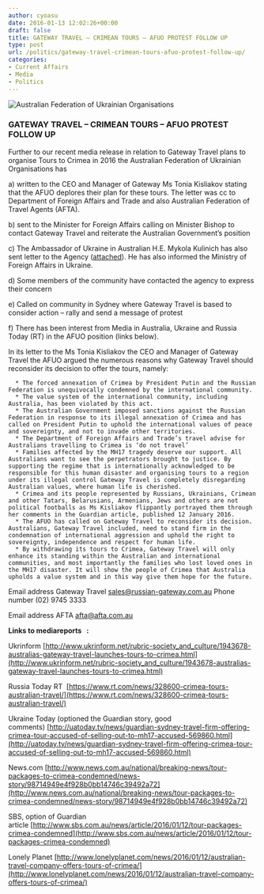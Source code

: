 ```yaml
---
author: cyoasu
date: 2016-01-13 12:02:26+00:00
draft: false
title: GATEWAY TRAVEL – CRIMEAN TOURS – AFUO PROTEST FOLLOW UP
type: post
url: /politics/gateway-travel-crimean-tours-afuo-protest-follow-up/
categories:
- Current Affairs
- Media
- Politics
---
```


![Australian Federation of Ukrainian Organisations](http://www.ozeukes.com/wp-content/uploads/2014/10/image001.png)



### GATEWAY TRAVEL – CRIMEAN TOURS – AFUO PROTEST FOLLOW UP


Further to our recent media release in relation to Gateway Travel plans to organise Tours to Crimea in 2016 the Australian Federation of Ukrainian Organisations has


a) written to the CEO and Manager of Gateway Ms Tonia Kisliakov stating that the AFUO deplores their plan for these tours. The letter was cc to Department of Foreign Affairs and Trade and also Australian Federation of Travel Agents (AFTA).




b) sent to the Minister for Foreign Affairs calling on Minister Bishop to contact Gateway Travel and reiterate the Australian Government’s position




c) The Ambassador of Ukraine in Australian H.E. Mykola Kulinich has also sent letter to the Agency ([attached](http://www.ozeukes.com/wp-content/uploads/2016/01/letter-to-Gateway-Embassy.jpg)). He has also informed the Ministry of Foreign Affairs in Ukraine.




d) Some members of the community have contacted the agency to express their concern




e) Called on community in Sydney where Gateway Travel is based to consider action – rally and send a message of protest




f) There has been interest from Media in Australia, Ukraine and Russia Today (RT) in the AFUO position (links below).


In its letter to the Ms Tonia Kisliakov the CEO and Manager of Gateway Travel the AFUO argued the numerous reasons why Gateway Travel should reconsider its decision to offer the tours, namely:



	  * The forced annexation of Crimea by President Putin and the Russian Federation is unequivocally condemned by the international community.
	  * The value system of the international community, including Australia, has been violated by this act.
	  * The Australian Government imposed sanctions against the Russian Federation in response to its illegal annexation of Crimea and has called on President Putin to uphold the international values of peace and sovereignty, and not to invade other territories.
	  * The Department of Foreign Affairs and Trade’s travel advise for Australians travelling to Crimea is ‘do not travel’
	  * Families affected by the MH17 tragedy deserve our support. All Australians want to see the perpetrators brought to justice. By supporting the regime that is internationally acknowledged to be responsible for this human disaster and organising tours to a region under its illegal control Gateway Travel is completely disregarding Australian values, where human life is cherished.
	  * Crimea and its people represented by Russians, Ukrainians, Crimean and other Tatars, Belarusians, Armenians, Jews and others are not political footballs as Ms Kisliakov flippantly portrayed them through her comments in the Guardian article, published 12 January 2016.
	  * The AFUO has called on Gateway Travel to reconsider its decision. Australians, Gateway Travel included, need to stand firm in the condemnation of international aggression and uphold the right to sovereignty, independence and respect for human life.
	  * By withdrawing its tours to Crimea, Gateway Travel will only enhance its standing within the Australian and international communities, and most importantly the families who lost loved ones in the MH17 disaster. It will show the people of Crimea that Australia upholds a value system and in this way give them hope for the future.

Email address Gateway Travel [sales@russian-gateway.com.au](mailto:sales@russian-gateway.com.au) Phone number (02) 9745 3333

Email address AFTA [afta@afta.com.au](mailto:afta@afta.com.au)

**Links to mediareports   :**

Ukrinform [http://www.ukrinform.net/rubric-society_and_culture/1943678-australias-gateway-travel-launches-tours-to-crimea.html](http://www.ukrinform.net/rubric-society_and_culture/1943678-australias-gateway-travel-launches-tours-to-crimea.html)

Russia Today RT  [https://www.rt.com/news/328600-crimea-tours-australian-travel/](https://www.rt.com/news/328600-crimea-tours-australian-travel/)

Ukraine Today (optioned the Guardian story, good comments) [http://uatoday.tv/news/guardian-sydney-travel-firm-offering-crimea-tour-accused-of-selling-out-to-mh17-accused-569860.html](http://uatoday.tv/news/guardian-sydney-travel-firm-offering-crimea-tour-accused-of-selling-out-to-mh17-accused-569860.html)

News.com [http://www.news.com.au/national/breaking-news/tour-packages-to-crimea-condemned/news-story/98714949e4f928b0bb14746c39492a72](http://www.news.com.au/national/breaking-news/tour-packages-to-crimea-condemned/news-story/98714949e4f928b0bb14746c39492a72)

SBS, option of Guardian article [http://www.sbs.com.au/news/article/2016/01/12/tour-packages-crimea-condemned](http://www.sbs.com.au/news/article/2016/01/12/tour-packages-crimea-condemned)

Lonely Planet [http://www.lonelyplanet.com/news/2016/01/12/australian-travel-company-offers-tours-of-crimea/](http://www.lonelyplanet.com/news/2016/01/12/australian-travel-company-offers-tours-of-crimea/)
